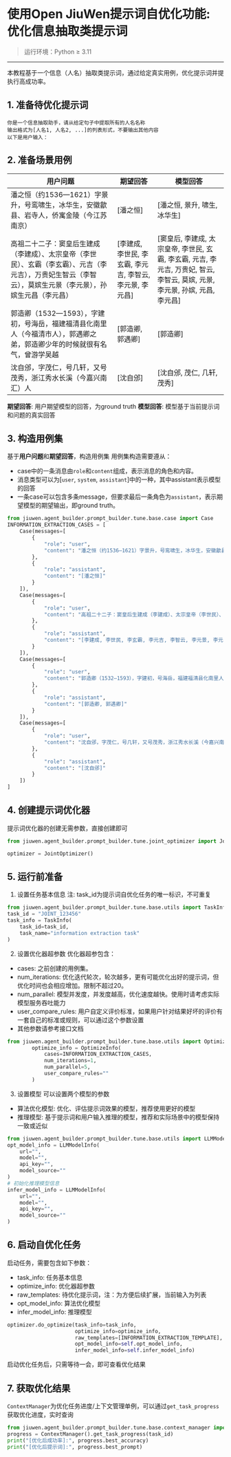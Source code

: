 # 使用Open JiuWen提示词自优化功能: 优化信息抽取类提示词

> 运行环境：Python ≥ 3.11

---
本教程基于一个信息（人名）抽取类提示词，通过给定真实用例，优化提示词并提执行高成功率。

## 1. 准备待优化提示词

```
你是一个信息抽取助手，请从给定句子中提取所有的人名名称
输出格式为[人名1, 人名2, ...]的列表形式，不要输出其他内容
以下是用户输入：
```

## 2. 准备场景用例

| 用户问题                | 期望回答                  | 模型回答                                                                            |
|---------------------|-----------------------|---------------------------------------------------------------------------------|
| 潘之恒（约1536—1621）字景升，号鸾啸生，冰华生，安徽歙县、岩寺人，侨寓金陵（今江苏南京）| [潘之恒] | [潘之恒, 景升, 啸生, 冰华生]                                                              |
| 高祖二十二子：窦皇后生建成（李建成）、太宗皇帝（李世民）、玄霸（李玄霸）、元吉（李元吉），万贵妃生智云（李智云），莫嫔生元景（李元景），孙嫔生元昌（李元昌）    | [李建成, 李世民, 李玄霸, 李元吉, 李智云, 李元景, 李元昌]   | [窦皇后, 李建成, 太宗皇帝, 李世民, 玄霸, 李玄霸, 元吉, 李元吉, 万贵妃, 智云, 李智云, 莫嫔, 元景, 李元景, 孙嫔, 元昌, 李元昌] |
| 郭造卿（1532—1593），字建初，号海岳，福建福清县化南里人（今福清市人），郭遇卿之弟，郭造卿少年的时候就很有名气，曾游学吴越| [郭造卿, 郭遇卿] | [郭造卿]                                                                           |
| 沈自邠，字茂仁，号几轩，又号茂秀，浙江秀水长溪（今嘉兴南汇）人| [沈自邠]| [沈自邠, 茂仁, 几轩, 茂秀]                                                                 |

**期望回答**: 用户期望模型的回答，为ground truth
**模型回答**: 模型基于当前提示词和问题的真实回答

## 3. 构造用例集
基于**用户问题**和**期望回答**，构造用例集
用例集构造需要遵从：
* case中的一条消息由`role`和`content`组成，表示消息的角色和内容。
* 消息类型可以为[`user`, `system`, `assistant`]中的一种，其中assistant表示模型的回答
* 一条case可以包含多条message，但要求最后一条角色为`assistant`，表示期望模型的期望输出，即ground truth。
```python
from jiuwen.agent_builder.prompt_builder.tune.base.case import Case
INFORMATION_EXTRACTION_CASES = [
    Case(messages=[
        {
            "role": "user",
            "content": "潘之恒（约1536—1621）字景升，号鸾啸生，冰华生，安徽歙县、岩寺人，侨寓金陵（今江苏南京）"
        },
        {
            "role": "assistant",
            "content": "[潘之恒]"
        }
    ]),
    Case(messages=[
        {
            "role": "user",
            "content": "高祖二十二子：窦皇后生建成（李建成）、太宗皇帝（李世民）、玄霸（李玄霸）、元吉（李元吉），万贵妃生智云（李智云），莫嫔生元景（李元景），孙嫔生元昌（李元昌）"
        },
        {
            "role": "assistant",
            "content": "[李建成, 李世民, 李玄霸, 李元吉, 李智云, 李元景, 李元昌]"
        }
    ]),
    Case(messages=[
        {
            "role": "user",
            "content": "郭造卿（1532—1593），字建初，号海岳，福建福清县化南里人（今福清市人），郭遇卿之弟，郭造卿少年的时候就很有名气，曾游学吴越"
        },
        {
            "role": "assistant",
            "content": "[郭造卿, 郭遇卿]"
        }
    ]),
    Case(messages=[
        {
            "role": "user",
            "content": "沈自邠，字茂仁，号几轩，又号茂秀，浙江秀水长溪（今嘉兴南汇）人"
        },
        {
            "role": "assistant",
            "content": "[沈自邠]"
        }
    ])
]
```
## 4. 创建提示词优化器
提示词优化器的创建无需参数，直接创建即可
```python
from jiuwen.agent_builder.prompt_builder.tune.joint_optimizer import JointOptimizer

optimizer = JointOptimizer()
```

## 5. 运行前准备
1. 设置任务基本信息
注: task_id为提示词自优化任务的唯一标识，不可重复
```python
from jiuwen.agent_builder.prompt_builder.tune.base.utils import TaskInfo
task_id = "JOINT_123456"
task_info = TaskInfo(
    task_id=task_id,
    task_name="information extraction task"
)
```
2. 设置优化器超参数
优化器超参包含：
* cases: 之前创建的用例集。
* num_iterations: 优化迭代轮次，轮次越多，更有可能优化出好的提示词，但优化时间也会相应增加。限制不超过20。
* num_parallel: 模型并发度，并发度越高，优化速度越快。使用时请考虑实际模型服务吞吐能力
* user_compare_rules: 用户自定义评价标准，如果用户针对结果好坏的评价有一套自己的标准或规则，可以通过这个参数设置
* 其他参数请参考接口文档
```python
from jiuwen.agent_builder.prompt_builder.tune.base.utils import OptimizeInfo
        optimize_info = OptimizeInfo(
            cases=INFORMATION_EXTRACTION_CASES,
            num_iterations=1,
            num_parallel=5,
            user_compare_rules=""
        )
```
3. 设置模型
可以设置两个模型的参数
* 算法优化模型: 优化、评估提示词效果的模型，推荐使用更好的模型
* 推理模型: 基于提示词和用户输入推理的模型，推荐和实际场景中的模型保持一致或近似
```python
from jiuwen.agent_builder.prompt_builder.tune.base.utils import LLMModelInfo
opt_model_info = LLMModelInfo(
    url="",
    model="",
    api_key="",
    model_source=""
)
# 初始化推理模型信息
infer_model_info = LLMModelInfo(
    url="",
    model="",
    api_key="",
    model_source=""
)
```
## 6. 启动自优化任务
启动任务，需要包含如下参数：
* task_info: 任务基本信息
* optimize_info: 优化器超参数
* raw_templates: 待优化提示词，注：为方便后续扩展，当前输入为列表
* opt_model_info: 算法优化模型
* infer_model_info: 推理模型
```python
optimizer.do_optimize(task_info=task_info,
                      optimize_info=optimize_info,
                      raw_templates=[INFORMATION_EXTRACTION_TEMPLATE],
                      opt_model_info=self.opt_model_info,
                      infer_model_info=self.infer_model_info)
```
启动优化任务后，只需等待一会，即可查看优化结果

## 7. 获取优化结果
`ContextManager`为优化任务进度/上下文管理单例，可以通过`get_task_progress`获取优化进度，实时查询
```python
from jiuwen.agent_builder.prompt_builder.tune.base.context_manager import ContextManager
progress = ContextManager().get_task_progress(task_id)
print("[优化后成功率]:", progress.best_accuracy)
print("[优化后提示词]:", progress.best_prompt)
```